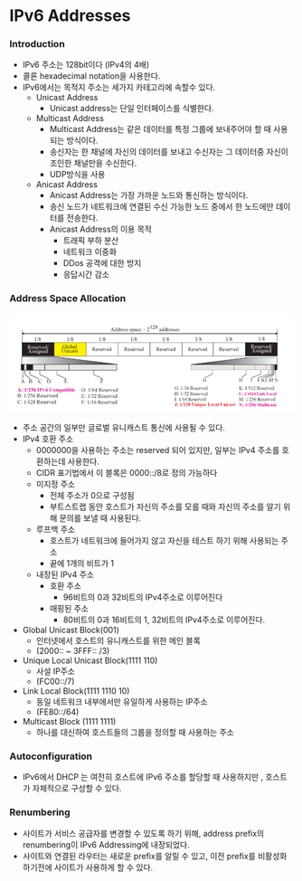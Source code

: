 # IPv6 Addresses

### Introduction

- IPv6 주소는 128bit이다 (IPv4의 4배)
- 콜론 hexadecimal notation을 사용한다.
- IPv6에서는 목적지 주소는 세가지 카테고리에 속할수 있다.
    - Unicast Address
        - Unicast address는 단일 인터페이스를 식별한다.
    - Multicast Address
        - Multicast Address는 같은 데이터를 특정 그룹에 보내주어야 할 때 사용되는 방식이다.
        - 송신자는 한 채널에 자신의 데이터를 보내고 수신자는 그 데이터중 자신이 조인한 채널만을 수신한다.
        - UDP방식을 사용
    - Anicast Address
        - Anicast Address는 가장 가까운 노드와 통신하는 방식이다.
        - 송신 노드가 네트워크에 연결된 수신 가능한 노드 중에서 한 노드에만 데이터를 전송한다.
        - Anicast Address의 이용 목적
            - 트래픽 부하 분산
            - 네트워크 이중화
            - DDos 공격에 대한 방지
            - 응답시간 감소

### Address Space Allocation

![Untitled](IPv6%20Addressing%2007328db4a8ec45b4b07a0ca931d8ad75/Untitled.png)

- 주소 공간의 일부만 글로벌 유니캐스트 통신에 사용될 수 있다.
- IPv4 호환 주소
    - 0000000을 사용하는 주소는 reserved 되어 있지만, 일부는 IPv4 주소를 호환하는데 사용한다.
    - CIDR 표기법에서 이 블록은 0000::/8로 정의 가능하다
    - 미지정 주소
        - 전체 주소가 0으로 구성됨
        - 부트스트랩 동안 호스트가 자신의 주소를 모를 때와 자신의 주소를 알기 위해 문의를 보낼 때  사용된다.
    - 루프백 주소
        - 호스트가 네트워크에 들어가지 않고 자신을 테스트 하기 위해 사용되는 주소
        - 끝에 1개의 비트가 1
    - 내장된 IPv4 주소
        - 호환 주소
            - 96비트의 0과 32비트의 IPv4주소로 이루어진다
        - 매핑된 주소
            - 80비트의 0과 16비트의 1, 32비트의 IPv4주소로 이루어진다.
- Global Unicast Block(001)
    - 인터넷에서 호스트의 유니캐스트를 위한 메인 블록
    - (2000:: ~ 3FFF:: /3)
- Unique Local Unicast Block(1111 110)
    - 사설 IP주소
    - (FC00::/7)
- Link Local Block(1111 1110 10)
    - 동일 네트워크 내부에서만 유일하게 사용하는 IP주소
    - (FE80::/64)
- Multicast Block (1111 1111)
    - 하나를 대신하여 호스트들의 그룹을 정의할 때 사용하는 주소

### Autoconfiguration

- IPv6에서 DHCP 는 여전히 호스트에 IPv6 주소를 할당할 때 사용하지만 , 호스트가 자체적으로 구성할 수 있다.

### Renumbering

- 사이트가 서비스 공급자를 변경할 수 있도록 하기 위해, address prefix의 renumbering이 IPv6 Addressing에 내장되었다.
- 사이트와 연결된 라우터는 새로운 prefix를 알릴 수 있고, 이전 prefix를 비활성화 하기전에 사이트가 사용하게 할 수 있다.
